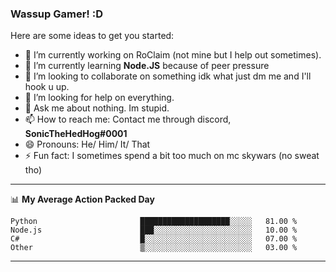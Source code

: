 ### Wassup Gamer! :D

<!--START_SECTION:waka-->

Here are some ideas to get you started:

- 🔭 I’m currently working on RoClaim (not mine but I help out sometimes).
- 🌱 I’m currently learning **Node.JS** because of peer pressure
- 👯 I’m looking to collaborate on something idk what just dm me and I'll hook u up.
- 🤔 I’m looking for help on everything.
- 💬 Ask me about nothing. Im stupid.
- 📫 How to reach me: Contact me through discord, **SonicTheHedHog#0001**
- 😄 Pronouns: He/ Him/ It/ That
- ⚡ Fun fact: I sometimes spend a bit too much on mc skywars (no sweat tho)

-------

📊 **My Average Action Packed Day**
```text
Python                       ████████████████████░░░░░   81.00 % 
Node.js                      ███░░░░░░░░░░░░░░░░░░░░░░   10.00 % 
C#                           █░░░░░░░░░░░░░░░░░░░░░░░░   07.00 % 
Other                        ▒░░░░░░░░░░░░░░░░░░░░░░░░   03.00 % 
```

<!--END_SECTION:waka-->

-------
